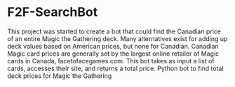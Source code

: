 # F2F-SearchBot
This project was started to create a bot that could find the Canadian price of an entire Magic the Gathering deck. 
Many alternatives exist for adding up deck values based on American prices, but none for Canadian. Canadian Magic card prices are generally 
set by the largest online retailer of Magic cards in Canada, facetofacegames.com. This bot takes as input a list of cards, accesses their site, and 
returns a total price.
Python bot to find total deck prices for Magic the Gathering
